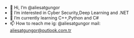 - 👋 Hi, I’m @aliesatgungor
- 👀 I’m interested in Cyber Security,Deep Learning and .NET
- 🌱 I’m currently learning C++,Python and C#
- 📫 How to reach me ig: @aliesatgungor mail: aliesatgungor@outlook.com.tr

<!---
aliesatgungor/aliesatgungor is a ✨ special ✨ repository because its `README.md` (this file) appears on your GitHub profile.
You can click the Preview link to take a look at your changes.
--->
